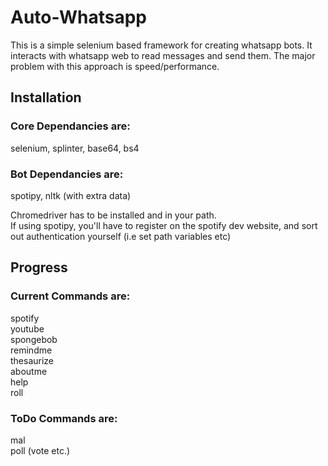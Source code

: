 # Auto-Whatsapp

This is a simple selenium based framework for creating whatsapp bots. It interacts with whatsapp web to read messages and send them. The major problem with this approach is speed/performance.

## Installation  

### Core Dependancies are:  
selenium, splinter, base64, bs4  

### Bot Dependancies are:  
spotipy, nltk (with extra data)  

Chromedriver has to be installed and in your path.  
If using spotipy, you'll have to register on the spotify dev website, and sort out authentication yourself (i.e set path variables etc)

## Progress

### Current Commands are:
spotify  
youtube  
spongebob  
remindme  
thesaurize  
aboutme  
help  
roll  

### ToDo Commands are:  
mal  
poll (vote etc.)  
